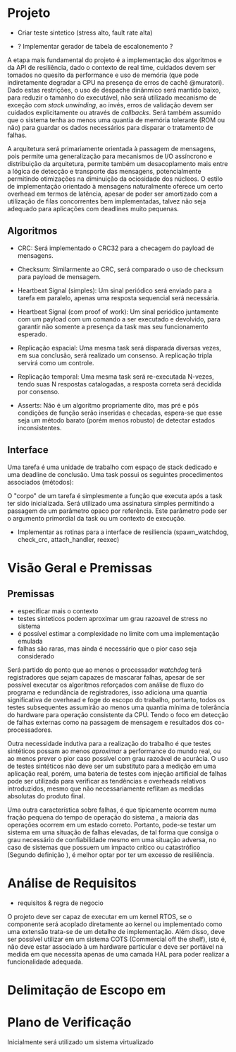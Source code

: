 # Projeto
- Criar teste sintetico (stress alto, fault rate alta)

- ? Implementar gerador de tabela de escalonemento ?

A etapa mais fundamental do projeto é a implementação dos algoritmos e da API de resiliência, dado o contexto de real time, cuidados devem ser tomados no quesito da performance e uso de memória (que pode indiretamente degradar a CPU na presença de erros de cachê @muratori). Dado estas restrições, o uso de despache dinânmico será mantido baixo, para reduzir o tamanho do executável, não será utilizado mecanismo de exceção com *stack unwinding*, ao invés, erros de validação devem ser cuidados explicitamente ou através de *callbacks*. Será também assumido que o sistema tenha ao menos uma quantia de memória tolerante (ROM ou não) para guardar os dados necessários para disparar o tratamento de falhas.

A arquitetura será primariamente orientada à passagem de mensagens, pois permite uma generalização para mecanismos de I/O assíncrono e distribuição da arquitetura, permite também um desacoplamento mais entre a lógica de detecção e transporte das mensagens, potencialmente permitindo otimizações na diminuição da ociosidade dos núcleos. O estilo de implementação orientado à mensagens naturalmente oferece um certo overhead em termos de latência, apesar de poder ser amortizado com a utilização de filas concorrentes bem implementadas, talvez não seja adequado para aplicações com deadlines muito pequenas.

## Algoritmos
- CRC: Será implementado o CRC32 para a checagem do payload de mensagens.

- Checksum: Similarmente ao CRC, será comparado o uso de checksum para payload de mensagem.

- Heartbeat Signal (simples): Um sinal periódico será enviado para a tarefa em paralelo, apenas uma resposta sequencial será necessária.

- Heartbeat Signal (com proof of work): Um sinal periódico juntamente com um payload com um comando a ser executado e devolvido, para garantir não somente a presença da task mas seu funcionamento esperado.

- Replicação espacial: Uma mesma task será disparada diversas vezes, em sua conclusão, será realizado um consenso. A replicação tripla servirá como um controle.

- Replicação temporal: Uma mesma task será re-executada N-vezes, tendo suas N respostas catalogadas, a resposta correta será decidida por consenso.

- Asserts: Não é um algoritmo propriamente dito, mas pré e pós condições de função serão inseridas e checadas, espera-se que esse seja um método barato (porém menos robusto) de detectar estados inconsistentes.

## Interface

Uma tarefa é uma unidade de trabalho com espaço de stack dedicado e uma deadline de conclusão. Uma task possui os seguintes procedimentos associados (métodos):

O "corpo" de um tarefa é simplesmente a função que executa após a task ter sido inicializada. Será utilizado uma assinatura simples permitindo a passagem de um parâmetro opaco por referência. Este parâmetro pode ser o argumento primordial da task ou um contexto de execução.


- Implementar as rotinas para a interface de resiliencia (spawn_watchdog, check_crc, attach_handler, reexec)


# Visão Geral e Premissas

## Premissas
- especificar mais o contexto
- testes sinteticos podem aproximar um grau razoavel de stress no sistema
- é possível estimar a complexidade no limite com uma implementação emulada
- falhas são raras, mas ainda é necessário que o pior caso seja considerado

Será partido do ponto que ao menos o processador *watchdog* terá registradores que sejam capazes de mascarar falhas, apesar de ser possível executar os algoritmos reforçados com análise de fluxo do programa e redundância de registradores, isso adiciona uma quantia significativa de overhead e foge do escopo do trabalho, portanto, todos os testes subsequentes assumirão ao menos uma quantia mínima de tolerância do hardware para operação consistente da CPU. Tendo o foco em detecção de falhas externas como na passagem de mensagem e resultados dos co-processadores.

Outra necessidade indutiva para a realização do trabalho é que testes sintéticos possam ao menos *aproximar* a performance do mundo real, ou ao menos prever o pior caso possível com grau razoável de acurácia. O uso de testes sintéticos não deve ser um substituto para a medição em uma aplicação real, porém, uma bateria de testes com injeção artificial de falhas pode ser utilizada para verificar as tendências e overheads relativos introduzidos, mesmo que não necessariamente reflitam as medidas absolutas do produto final.

Uma outra característica sobre falhas, é que tipicamente ocorrem numa fração pequena do tempo de operação do sistema <CITAR O TRECO LA DE IMPACTO E TALS>, a maioria das operações ocorrem em um estado correto. Portanto, pode-se testar um sistema em uma situação de falhas elevadas, de tal forma que consiga o grau necessário de confiabilidade mesmo em uma situação adversa, no caso de sistemas que possuem um impacto crítico ou catastrófico (Segundo definição <AQUELA LA>), é melhor optar por ter um excesso de resiliência.

# Análise de Requisitos
- requisitos & regra de negocio

O projeto deve ser capaz de executar em um kernel RTOS, se o componente será acoplado diretamente ao kernel ou implementado como uma extensão trata-se de um detalhe de implementação. Além disso, deve ser possível utilizar em um sistema COTS (Commercial off the shelf), isto é, não deve estar associado à um hardware particular e deve ser portável na medida em que necessita apenas de uma camada HAL para poder realizar a funcionalidade adequada.

# Delimitação de Escopo em


# Plano de Verificação

Inicialmente será utilizado um sistema virtualizado 
